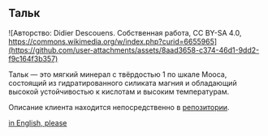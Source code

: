 ## Тальк

![Авторство: Didier Descouens. Собственная работа, CC BY-SA 4.0, https://commons.wikimedia.org/w/index.php?curid=6655965](https://github.com/user-attachments/assets/8aad3658-c374-46d1-9dd2-f9c164f3b357)

Тальк — это мягкий минерал с твёрдостью 1 по шкале Мооса, состоящий из гидратированного силиката магния и обладающий высокой устойчивостью к кислотам и высоким температурам.

Описание клиента находится непосредственно в [репозитории](https://github.com/TalcTG/talc).

[in English, please](./README-en.md)
